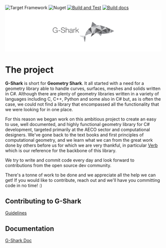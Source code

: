 ![Target Framework](https://img.shields.io/badge/Target%20Framework-.NetStandard2.0-blue.svg)
![Nuget](https://img.shields.io/nuget/v/GShark)
[![Build and Test](https://github.com/GSharker/G-Shark/actions/workflows/build-and-test-on-pr.yml/badge.svg?branch=develop&event=pull_request)](https://github.com/GSharker/G-Shark/actions/workflows/build-and-test-on-pr.yml)
[![Build docs](https://github.com/GSharker/G-Shark/actions/workflows/build-docs.yml/badge.svg?branch=master)](https://github.com/GSharker/G-Shark/actions/workflows/build-docs.yml)
![](./media/gshark-banner.jpg "Geometry Shark")

# The project
**G-Shark** is short for **Geometry Shark**. It all started with a need for a geometry library able to handle curves, surfaces, meshes and solids written in C#. Although there
are plenty of geometry libraries written in a variety of languages including C, C++, Python and some also in C# but, as is often the case, we could not find a library that encompassed all the functionality that we were looking for in one place.

For this reason we began work on this ambitious project to create an easy to use, well documented, and highly functional geometry library for C# development, targeted primarily at the AECO sector and computational designers. We've gone back to the text books and first principles of computational geometry, and we learn what we can from the great work done by others before us for which we are very thankful, in particular [Verb](http://verbnurbs.com/) which is our reference for the backbone of this library. 

We try to write and commit code every day and look forward to contributions from the open source dev community. 

There's a tonne of work to be done and we appreciate all the help we can get! If you would like to contribute, reach out and we'll have you committing code in no time! :) 

## Contributing to G-Shark
[Guidelines](CONTRIBUTING.md)

## Documentation
[G-Shark Doc](https://gsharker.github.io/G-Shark/)
